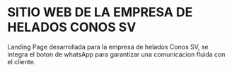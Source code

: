 # SITIO WEB DE LA EMPRESA DE HELADOS CONOS SV

Landing Page desarrollada para la empresa de helados Conos SV, se integra el boton de whatsApp para garantizar una comunicacion fluida con el cliente.